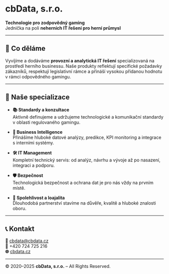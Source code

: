 # cbData, s.r.o.

**Technologie pro zodpovědný gaming**  
Jednička na poli **neherních IT řešení pro herní průmysl**

---

## 🧩 Co děláme

Vyvíjíme a dodáváme **provozní a analytická IT řešení** specializovaná na prostředí herního businessu. Naše produkty reflektují specifické požadavky zákazníků, respektují legislativní rámce a přináší vysokou přidanou hodnotu v rámci odpovědného gamingu.

---

## 🎯 Naše specializace

- **📚 Standardy a konzultace**  
  Aktivně definujeme a udržujeme technologické a komunikační standardy v oblasti regulovaného gamingu.

- **🧠 Business Intelligence**  
  Přinášíme hluboké datové analýzy, predikce, KPI monitoring a integrace s interními systémy.

- **🛠️ IT Management**  
  Kompletní technický servis: od analýz, návrhu a vývoje až po nasazení, integraci a podporu.

- **🛡️ Bezpečnost**  
  Technologická bezpečnost a ochrana dat je pro nás vždy na prvním místě.

- **🤝 Spolehlivost a loajalita**  
  Dlouhodobá partnerství stavíme na důvěře, kvalitě a hluboké znalosti oboru.

---

## 📞 Kontakt

**📧** cbdata@cbdata.cz  
**📱** +420 724 725 216  
**🌐** [cbdata.cz](https://cbdata.cz)

---

© 2020–2025 **cbData, s.r.o.** – All Rights Reserved.
